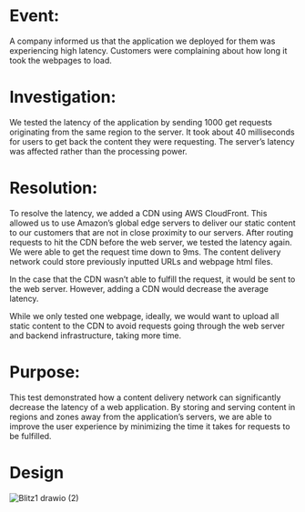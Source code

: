 # Event:

A company informed us that the application we deployed for them was experiencing high latency. Customers were complaining about how long it took the webpages to load. 

# Investigation:

We tested the latency of the application by sending 1000 get requests originating from the same region to the server. It took about 40 milliseconds for users to get back the content they were requesting. The server’s latency was affected rather than the processing power.

# Resolution:

To resolve the latency, we added a CDN using AWS CloudFront. This allowed us to use Amazon’s global edge servers to deliver our static content to our customers that are not in close proximity to our servers. After routing requests to hit the CDN before the web server, we tested the latency again. We were able to get the request time down to 9ms. The content delivery network could store previously inputted URLs and webpage html files. 

In the case that the CDN wasn’t able to fulfill the request, it would be sent to the web server. However, adding a CDN would decrease the average latency.

While we only tested one webpage, ideally, we would want to upload all static content to the CDN to avoid requests going through the web server and backend infrastructure, taking more time.

# Purpose:

This test demonstrated how a content delivery network can significantly decrease the latency of a web application. By storing and serving content in regions and zones away from the application’s servers, we are able to improve the user experience by minimizing the time it takes for requests to be fulfilled.

# Design
![Blitz1 drawio (2)](https://github.com/nalDaniels/Blitz1/assets/135375665/92ebf055-51f3-4419-9912-d2cda7445d10)

